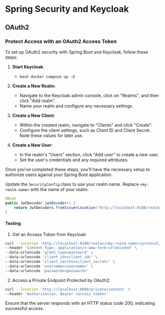 # Spring Security and Keycloak

## OAuth2
### Protect Access with an OAuth2 Access Token

To set up OAuth2 security with Spring Boot and Keycloak, follow these steps:

1. **Start Keycloak**:
   - ```bash docker compose up -d```
2. **Create a New Realm**: 
   - Navigate to the Keycloak admin console, click on "Realms", and then click "Add realm".
   - Name your realm and configure any necessary settings.

2. **Create a New Client**:
   - Within the created realm, navigate to "Clients" and click "Create".
   - Configure the client settings, such as Client ID and Client Secret. Note these values for later use.

3. **Create a New User**:
   - In the realm's "Users" section, click "Add user" to create a new user.
   - Set the user's credentials and any required attributes.

Once you've completed these steps, you'll have the necessary setup to authorize users against your Spring Boot application.

Update the `SecurityConfig` class to use your realm name. Replace `<my-realm-name>` with the name of your realm:

```java
@Bean
public JwtDecoder jwtDecoder() {
    return JwtDecoders.fromIssuerLocation("http://localhost:8180/realms/<my-realm-name>");
}
```

#### Testing
1. Get an Access Token from Keycloak:
```bash
curl --location 'http://localhost:8180/realms/<my-realm-name>/protocol/openid-connect/token' \
--header 'Content-Type: application/x-www-form-urlencoded' \
--data-urlencode 'grant_type=password' \
--data-urlencode 'client_id=<client_id>' \
--data-urlencode 'client_secret=<client_secret>' \
--data-urlencode 'username=<username>' \
--data-urlencode 'password=<password>'
```
2. Access a Private Endpoint Protected by OAuth2:
```bash
curl --location 'http://localhost:8080/private/content' \
--header 'Authorization: Bearer <access_token>'
```

Ensure that the server responds with an HTTP status code 200, indicating successful access.